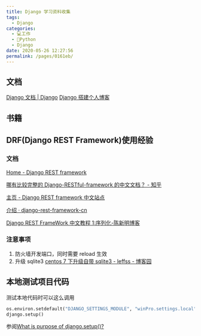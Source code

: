 ```yaml
---
title: Django 学习资料收集
tags: 
  - Django
categories: 
  - 💻工作
  - 🐍Python
  - Django
date: 2020-05-26 12:27:56
permalink: /pages/0161eb/
---
```

## 文档
[Django 文档 | Django](https://docs.djangoproject.com/zh-hans/2.2/)
[Django 搭建个人博客](https://www.dusaiphoto.com/article/2/)

## 书籍

## DRF(Django REST Framework)使用经验

### 文档
[Home - Django REST framework](https://www.django-rest-framework.org/)

[哪有比较完整的 Django-RESTful-framework 的中文文档？ - 知乎](https://www.zhihu.com/question/29427828)

[主页 - Django REST framework 中文站点](https://q1mi.github.io/Django-REST-framework-documentation/)

[介绍 · django-rest-framework-cn](https://darkcooking.gitbooks.io/django-rest-framework-cn/content/)

[Django REST FrameWork 中文教程 1:序列化-陈新明博客](http://www.chenxm.cc/article/82.html)

### 注意事项

1. 防火墙开发端口，同时需要 reload 生效
2. 升级 sqlite3
  [centos 7 下升级自带 sqlite3 - leffss - 博客园](https://www.cnblogs.com/leffss/p/11555556.html)

## 本地测试项目代码
测试本地代码时可以这么调用
```python
os.environ.setdefault("DJANGO_SETTINGS_MODULE", "winPro.settings.local")
django.setup()

```
参阅[What is purpose of django.setup()?](https://stackoverflow.com/a/56748447)